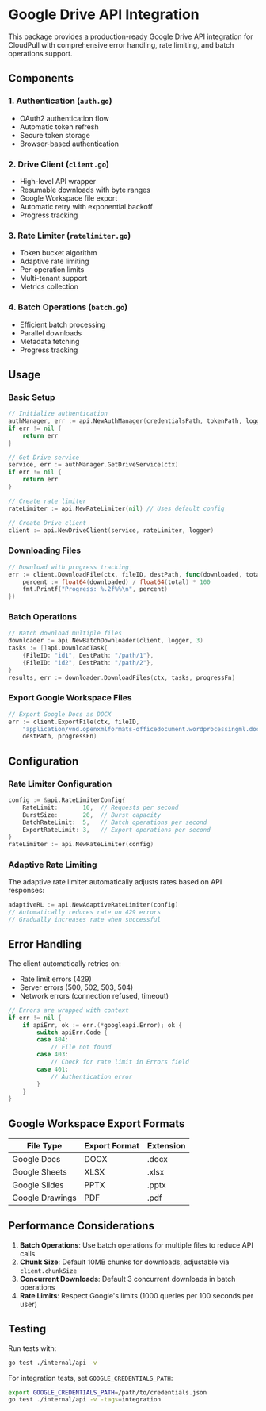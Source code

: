 # Google Drive API Integration

This package provides a production-ready Google Drive API integration for CloudPull with comprehensive error handling, rate limiting, and batch operations support.

## Components

### 1. Authentication (`auth.go`)

- OAuth2 authentication flow
- Automatic token refresh
- Secure token storage
- Browser-based authentication

### 2. Drive Client (`client.go`)

- High-level API wrapper
- Resumable downloads with byte ranges
- Google Workspace file export
- Automatic retry with exponential backoff
- Progress tracking

### 3. Rate Limiter (`ratelimiter.go`)

- Token bucket algorithm
- Adaptive rate limiting
- Per-operation limits
- Multi-tenant support
- Metrics collection

### 4. Batch Operations (`batch.go`)

- Efficient batch processing
- Parallel downloads
- Metadata fetching
- Progress tracking

## Usage

### Basic Setup

```go
// Initialize authentication
authManager, err := api.NewAuthManager(credentialsPath, tokenPath, logger)
if err != nil {
    return err
}

// Get Drive service
service, err := authManager.GetDriveService(ctx)
if err != nil {
    return err
}

// Create rate limiter
rateLimiter := api.NewRateLimiter(nil) // Uses default config

// Create Drive client
client := api.NewDriveClient(service, rateLimiter, logger)
```

### Downloading Files

```go
// Download with progress tracking
err := client.DownloadFile(ctx, fileID, destPath, func(downloaded, total int64) {
    percent := float64(downloaded) / float64(total) * 100
    fmt.Printf("Progress: %.2f%%\n", percent)
})
```

### Batch Operations

```go
// Batch download multiple files
downloader := api.NewBatchDownloader(client, logger, 3)
tasks := []api.DownloadTask{
    {FileID: "id1", DestPath: "/path/1"},
    {FileID: "id2", DestPath: "/path/2"},
}
results, err := downloader.DownloadFiles(ctx, tasks, progressFn)
```

### Export Google Workspace Files

```go
// Export Google Docs as DOCX
err := client.ExportFile(ctx, fileID, 
    "application/vnd.openxmlformats-officedocument.wordprocessingml.document",
    destPath, progressFn)
```

## Configuration

### Rate Limiter Configuration

```go
config := &api.RateLimiterConfig{
    RateLimit:       10,  // Requests per second
    BurstSize:       20,  // Burst capacity
    BatchRateLimit:  5,   // Batch operations per second
    ExportRateLimit: 3,   // Export operations per second
}
rateLimiter := api.NewRateLimiter(config)
```

### Adaptive Rate Limiting

The adaptive rate limiter automatically adjusts rates based on API responses:

```go
adaptiveRL := api.NewAdaptiveRateLimiter(config)
// Automatically reduces rate on 429 errors
// Gradually increases rate when successful
```

## Error Handling

The client automatically retries on:
- Rate limit errors (429)
- Server errors (500, 502, 503, 504)
- Network errors (connection refused, timeout)

```go
// Errors are wrapped with context
if err != nil {
    if apiErr, ok := err.(*googleapi.Error); ok {
        switch apiErr.Code {
        case 404:
            // File not found
        case 403:
            // Check for rate limit in Errors field
        case 401:
            // Authentication error
        }
    }
}
```

## Google Workspace Export Formats

| File Type | Export Format | Extension |
|-----------|---------------|-----------|
| Google Docs | DOCX | .docx |
| Google Sheets | XLSX | .xlsx |
| Google Slides | PPTX | .pptx |
| Google Drawings | PDF | .pdf |

## Performance Considerations

1. **Batch Operations**: Use batch operations for multiple files to reduce API calls
2. **Chunk Size**: Default 10MB chunks for downloads, adjustable via `client.chunkSize`
3. **Concurrent Downloads**: Default 3 concurrent downloads in batch operations
4. **Rate Limits**: Respect Google's limits (1000 queries per 100 seconds per user)

## Testing

Run tests with:
```bash
go test ./internal/api -v
```

For integration tests, set `GOOGLE_CREDENTIALS_PATH`:
```bash
export GOOGLE_CREDENTIALS_PATH=/path/to/credentials.json
go test ./internal/api -v -tags=integration
```
